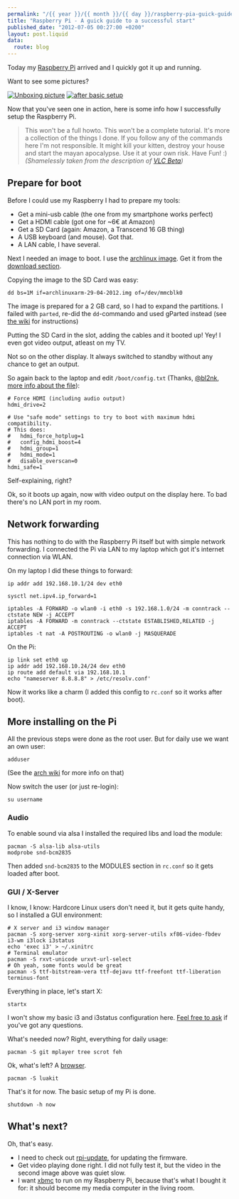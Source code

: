 ```yaml
---
permalink: "/{{ year }}/{{ month }}/{{ day }}/raspberry-pia-guick-guide-to-a-successfull-start"
title: "Raspberry Pi - A guick guide to a successful start"
published_date: "2012-07-05 00:27:00 +0200"
layout: post.liquid
data:
  route: blog
---
```

Today my [Raspberry Pi][pi] arrived and I quickly got it up and running.

Want to see some pictures?

[![Unboxing picture](http://tmp.fnordig.de/rasp-pi-1.jpg)](http://yfrog.com/oekjfbhj)
[![after basic setup](http://tmp.fnordig.de/rasp-pi-2.jpg)](http://yfrog.com/ocb24hfej)

Now that you've seen one in action, here is some info how I successfully setup
the Raspberry Pi.

> This won't be a full howto. This won't be a complete tutorial. It's more a
> collection of the things I done.  If you follow any of the commands here I'm
> not responsible.  It might kill your kitten, destroy your house and start the
> mayan apocalypse. Use it at your own risk. Have Fun! :) _(Shamelessly taken
> from the description of
> [VLC Beta](https://play.google.com/store/apps/details?id=org.videolan.vlc.betav7neon))_

## Prepare for boot

Before I could use my Raspberry I had to prepare my tools:

* Get a mini-usb cable (the one from my smartphone works perfect)
* Get a HDMI cable (got one for ~6€ at Amazon)
* Get a SD Card (again: Amazon, a Transcend 16 GB thing)
* A USB keyboard (and mouse). Got that.
* A LAN cable, I have several.

Next I needed an image to boot. I use the [archlinux image][alarm]. Get it from
the [download section][downloads].

Copying the image to the SD Card was easy:

    dd bs=1M if=archlinuxarm-29-04-2012.img of=/dev/mmcblk0

The image is prepared for a 2 GB card, so I had to expand the partitions. I
failed with `parted`, re-did the `dd`-commando and used gParted instead (see
[the wiki][resize] for instructions)

Putting the SD Card in the slot, adding the cables and it booted up! Yey!
I even got video output, atleast on my TV.

Not so on the other display. It always switched to standby without any chance
to get an output.

So again back to the laptop and edit `/boot/config.txt` (Thanks,
[@bl2nk](http://twitter.com/bl2nk), [more info about the file][config.txt]):

    # Force HDMI (including audio output)
    hdmi_drive=2

    # Use "safe mode" settings to try to boot with maximum hdmi compatibility.
    # This does:
    #   hdmi_force_hotplug=1
    #   config_hdmi_boost=4
    #   hdmi_group=1
    #   hdmi_mode=1
    #   disable_overscan=0
    hdmi_safe=1

Self-explaining, right?

Ok, so it boots up again, now with video output on the display here.
To bad there's no LAN port in my room.

## Network forwarding

This has nothing to do with the Raspberry Pi itself but with simple network forwarding.
I connected the Pi via LAN to my laptop which got it's internet connection via WLAN.

On my laptop I did these things to forward:

    ip addr add 192.168.10.1/24 dev eth0

    sysctl net.ipv4.ip_forward=1

    iptables -A FORWARD -o wlan0 -i eth0 -s 192.168.1.0/24 -m conntrack --ctstate NEW -j ACCEPT
    iptables -A FORWARD -m conntrack --ctstate ESTABLISHED,RELATED -j ACCEPT
    iptables -t nat -A POSTROUTING -o wlan0 -j MASQUERADE

On the Pi:

    ip link set eth0 up
    ip addr add 192.168.10.24/24 dev eth0
    ip route add default via 192.168.10.1
    echo "nameserver 8.8.8.8" > /etc/resolv.conf'

Now it works like a charm (I added this config to `rc.conf` so it works after boot).

## More installing on the Pi

All the previous steps were done as the root user. But for daily use we want an own user:

    adduser

(See the [arch wiki](https://wiki.archlinux.org/index.php/Beginners%27_Guide#Adding_a_User) for more info on that)

Now switch the user (or just re-login):

    su username

### Audio

To enable sound via alsa I installed the required libs and load the module:

    pacman -S alsa-lib alsa-utils
    modprobe snd-bcm2835

Then added `snd-bcm2835` to the MODULES section in `rc.conf` so it gets loaded after boot.

### GUI / X-Server

I know, I know: Hardcore Linux users don't need it, but it gets quite handy, so
I installed a GUI environment:

    # X server and i3 window manager
    pacman -S xorg-server xorg-xinit xorg-server-utils xf86-video-fbdev i3-wm i3lock i3status
    echo 'exec i3' > ~/.xinitrc
    # Terminal emulator
    pacman -S rxvt-unicode urxvt-url-select
    # Oh yeah, some fonts would be great
    pacman -S ttf-bitstream-vera ttf-dejavu ttf-freefont ttf-liberation terminus-font

Everything in place, let's start X:

    startx

I won't show my basic i3 and i3status configuration here. [Feel free to ask][twitter]
if you've got any questions.

What's needed now? Right, everything for daily usage:

    pacman -S git mplayer tree scrot feh

Ok, what's left? A [browser][luakit].

    pacman -S luakit

That's it for now. The basic setup of my Pi is done.

    shutdown -h now

## What's next?

Oh, that's easy.

* I need to check out [rpi-update][], for updating the firmware.
* Get video playing done right. I did not fully test it, but the video in the
  second image above was quiet slow.
* I want [xbmc][] to run on my Raspberry Pi, because that's what I bought it for:
   it should become my media computer in the living room.

[pi]: http://www.raspberrypi.org/
[downloads]: http://www.raspberrypi.org/download
[luakit]: http://mason-larobina.github.com/luakit/
[rpi-update]: https://github.com/Hexxeh/rpi-update
[alarm]: http://archlinuxarm.org/
[resize]: http://elinux.org/RPi_Resize_Flash_Partitions
[config.txt]: http://elinux.org/RPi_config.txt
[twitter]: http://twitter.com/badboy_
[xbmc]: http://xbmc.org/
